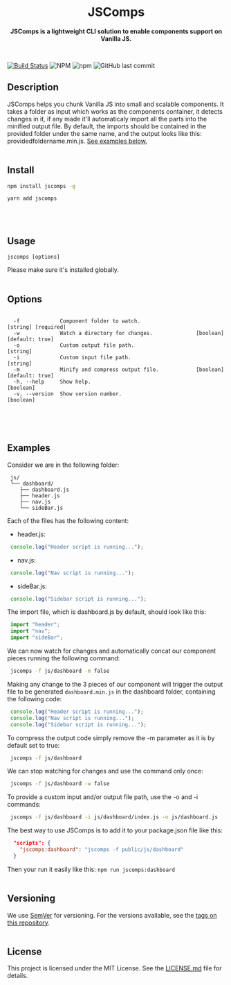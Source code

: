 <h1 align="center"> JSComps </h1>
<p align="center">
  <b >JSComps is a lightweight CLI solution to enable components support on Vanilla JS.</b>
</p>

<br>


[![Build Status](https://travis-ci.org/hamzaalalach/jscomps.svg?branch=master)](https://travis-ci.org/hamzaalalach/jscomps) ![NPM](https://img.shields.io/npm/l/jscomps) 
![npm](https://img.shields.io/npm/v/jscomps) 
![GitHub last commit](https://img.shields.io/github/last-commit/hamzaalalach/jscomps)


## Description
   JSComps helps you chunk Vanilla JS into small and scalable components. It takes a folder as input which works as the components container, it detects changes in it, if any made it'll automaticaly import all the parts into the minified output file. By default, the imports should be contained in the provided folder under the same name, and the output looks like this: providedfoldername.min.js. [See examples below.](#examples) <br><br>
   
   
## Install

```bash
npm install jscomps -g
```

```bash
yarn add jscomps
```

<br><br>

## Usage
    jscomps [options]

   Please make sure it's installed globally.<br><br>
  
  
## Options

```text

  -f             Component folder to watch.                        [string] [required]
  -w             Watch a directory for changes.              [boolean] [default: true]
  -o             Custom output file path.                                     [string]
  -i             Custom input file path.                                      [string]
  -m             Minify and compress output file.            [boolean] [default: true]
  -h, --help     Show help.                                                  [boolean]
  -v, --version  Show version number.                                        [boolean]
  
```
<br><br>
## Examples
Consider we are in the following folder:
```
 js/
 └── dashboard/
    ├── dashboard.js
    ├── header.js
    ├── nav.js
    └── sideBar.js

```
Each of the files has the following content:
- header.js:
```javascript
 console.log("Header script is running...");
```
- nav.js:
```javascript
 console.log("Nav script is running...");
```
- sideBar.js:
```javascript
 console.log("Sidebar script is running...");
```

The import file, which is dashboard.js by default, should look like this:
```javascript
 import "header";
 import "nav";
 import "sideBar";
```
We can now watch for changes and automatically concat our component pieces running the following command:
```bash
 jscomps -f js/dashboard -m false
```
Making any change to the 3 pieces of our component will trigger the output file to be generated ```dashboard.min.js```  in the dashboard folder, containing the following code:

```javascript
 console.log("Header script is running...");
 console.log("Nav script is running...");
 console.log("Sidebar script is running...");
```

To compress the output code simply remove the -m parameter as it is by default set to true:
```bash
 jscomps -f js/dashboard
```
We can stop watching for changes and use the command only once:
```bash
 jscomps -f js/dashboard -w false
```

To provide a custom input and/or output file path, use the -o and -i commands:
```bash
 jscomps -f js/dashboard -i js/dashboard/index.js -o js/dashboard.js
```

The best way to use JSComps is to add it to your package.json file like this: 
```json
  "scripts": {
    "jscomps:dashboard": "jscomps -f public/js/dashboard"
  }
```
Then your run it easily like this:  ` npm run jscomps:dashboard ` <br><br>

## Versioning

We use [SemVer](http://semver.org/) for versioning. For the versions available, see the [tags on this repository](https://github.com/hamzaalalach/jscomps/tags).<br><br>

## License

This project is licensed under the MIT License. See the [LICENSE.md](LICENSE) file for details.
